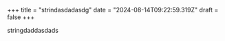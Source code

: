 +++
title = "strindasdadasdg"
date = "2024-08-14T09:22:59.319Z"
draft = false
+++

  stringdaddasdads
        